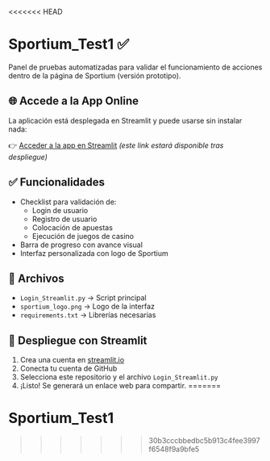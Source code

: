 <<<<<<< HEAD
# Sportium_Test1 ✅

Panel de pruebas automatizadas para validar el funcionamiento de acciones dentro de la página de Sportium (versión prototipo).

## 🌐 Accede a la App Online

La aplicación está desplegada en Streamlit y puede usarse sin instalar nada:

👉 [Acceder a la app en Streamlit](https://sportium-test1.streamlit.app) *(este link estará disponible tras despliegue)*

## ✅ Funcionalidades

- Checklist para validación de:
  - Login de usuario
  - Registro de usuario
  - Colocación de apuestas
  - Ejecución de juegos de casino
- Barra de progreso con avance visual
- Interfaz personalizada con logo de Sportium

## 📁 Archivos

- `Login_Streamlit.py` → Script principal
- `sportium_logo.png` → Logo de la interfaz
- `requirements.txt` → Librerías necesarias

## 🚀 Despliegue con Streamlit

1. Crea una cuenta en [streamlit.io](https://streamlit.io)
2. Conecta tu cuenta de GitHub
3. Selecciona este repositorio y el archivo `Login_Streamlit.py`
4. ¡Listo! Se generará un enlace web para compartir.
=======
# Sportium_Test1
>>>>>>> 30b3cccbbedbc5b913c4fee3997f6548f9a9bfe5

